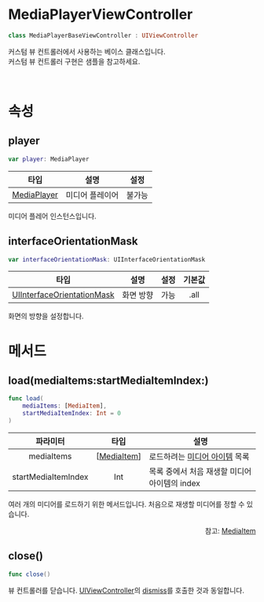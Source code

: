 # MediaPlayerViewController

```swift
class MediaPlayerBaseViewController : UIViewController
```

커스텀 뷰 컨트롤러에서 사용하는 베이스 클래스입니다.<br>
커스텀 뷰 컨트롤러 구현은 샘플을 참고하세요. 

<br>

# 속성

## player

```swift
var player: MediaPlayer
```

|타입|설명|설정|
|:--:|:--:|:--:|
|[MediaPlayer](../media-player/home.md)|미디어 플레이어|불가능|

미디어 플레어 인스턴스입니다.

## interfaceOrientationMask

```swift
var interfaceOrientationMask: UIInterfaceOrientationMask
```

|타입|설명|설정|기본값|
|:--:|:--:|:--:|:--:|
|[UIInterfaceOrientationMask](https://developer.apple.com/documentation/uikit/uiinterfaceorientationmask)|화면 방향|가능|.all|

화면의 방향을 설정합니다.

# 메서드

## load(mediaItems:startMediaItemIndex:)

```swift
func load(
    mediaItems: [MediaItem],
    startMediaItemIndex: Int = 0
)
```

|파라미터|타입|설명|
|:--:|:--:|--|
|mediaItems|\[[MediaItem](../../struct/media-item/home.md)\]|로드하려는 [미디어 아이템](../../struct/media-item/home.md) 목록|
|startMediaItemIndex|Int|목록 중에서 처음 재생할 미디어 아이템의 index|

여러 개의 미디어를 로드하기 위한 메서드입니다. 처음으로 재생할 미디어를 정할 수 있습니다.

<div align="right">
참고: <a href="../../struct/media-item/home.md">MediaItem</a>
</div>

## close()

```swift
func close()
```
뷰 컨트롤러를 닫습니다. [UIViewController](https://developer.apple.com/documentation/uikit/uiviewcontroller)의 [dismiss](https://developer.apple.com/documentation/uikit/uiviewcontroller/dismiss(animated:completion:))를 호출한 것과 동일합니다.
